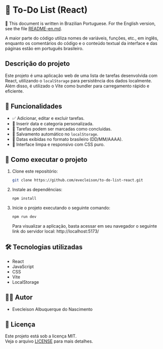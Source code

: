 # 📝 To-Do List (React)

📌 This document is written in Brazilian Portuguese. For the English version, see the file [README-en.md](/README-en.md).

A maior parte do código utiliza nomes de variáveis, funções, etc., em inglês, enquanto os comentários do código e o conteúdo textual da interface e das páginas estão em português brasileiro.

## Descrição do projeto

Este projeto é uma aplicação web de uma lista de tarefas desenvolvida com React, utilizando o `localStorage` para persistência dos dados localmente. Além disso, é utilizado o Vite como bundler para carregamento rápido e eficiente.

## :hammer: Funcionalidades

- ✅ Adicionar, editar e excluir tarefas.
- 📅 Inserir data e categoria personalizada.
- 📌 Tarefas podem ser marcadas como concluídas. 
- 💾 Salvamento automático no `localStorage`.
- 📆 Datas exibidas no formato brasileiro (DD/MM/AAAA).
- 🎯 Interface limpa e responsivo com CSS puro.

## 🚀 Como executar o projeto

1. Clone este repositório:
    ```bash
    git clone https://github.com/evecleison/to-do-list-react.git
    ```
2. Instale as dependências:
    ```bash
    npm install
    ```
3. Inicie o projeto executando o seguinte comando:
    ```bash
    npm run dev
    ```
    Para visualizar a aplicação, basta acessar em seu navegador o seguinte link do servidor local: http://localhost:5173/

## 🛠️ Tecnologias utilizadas

- React
- JavaScript
- CSS
- Vite
- LocalStorage

## 👨‍💻 Autor

- Evecleison Albuquerque do Nascimento

## 📄 Licença

Este projeto está sob a licença MIT.  
Veja o arquivo [LICENSE](./LICENSE) para mais detalhes.